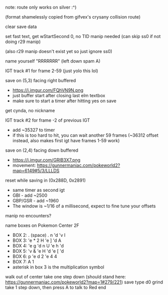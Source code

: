 note: route only works on silver :^)

(format shamelessly copied from gifvex's crysany collision route)

clear save data

set fast text, get wStartSecond 0, no TID manip needed (can skip ss0 if not doing r29 manip)

(also r29 manip doesn't exist yet so just ignore ss0)

name yourself "RRRRRRR" (left down spam A)

IGT track #1 for frame 2-59 (just yolo this lol) 

save on (5,3) facing right buffered
  * https://i.imgur.com/FQhVN9N.png
  * just buffer start after closing last elm textbox
  * make sure to start a timer after hitting yes on save

get cynda, no nickname

IGT track #2 for frame -2 of previous IGT
  * add ~35327 to timer
  * if this is too hard to hit, you can wait another 59 frames (~36312 offset instead, also makes first igt have frames 1-59 work)

save on (2,4) facing down buffered
  * https://i.imgur.com/GRIB3X7.png
  * movement: https://gunnermaniac.com/pokeworld2?map=6149#5/3/LLLDS

reset while saving in (0x288D, 0x2891)
  * same timer as second igt
  * GBI - add ~2500
  * GBP/GSR - add ~1960
  * The window is ~1/16 of a millisecond, expect to fine tune your offsets

manip no encounters?

name boxes on Pokemon Center 2F
  * BOX 2: . (space) . n 'd 'v l
  * BOX 3: 'e * 2 H 'e ] 'd A
  * BOX 4: 'e g 'd n U 'e h 'd
  * BOX 5: 'v & 'e H 'd 'e [ 'd
  * BOX 6: p 'e d 2 'e 4 4
  * BOX 7: A 1
  * asterisk in box 3 is the multiplication symbol

walk out of center
take one step down (should stand here: https://gunnermaniac.com/pokeworld2?map=1#279/221)
save
type d0 grind
take 1 step down, then press A to talk to Red
end